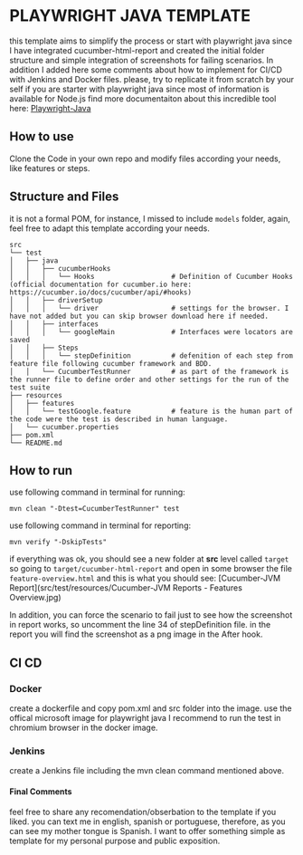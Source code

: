 # PLAYWRIGHT JAVA TEMPLATE

this template aims to simplify the process or start with playwright java
since I have integrated cucumber-html-report and created the initial folder structure
and simple integration of screenshots for failing scenarios.
In addition I added here some comments about how to implement for CI/CD with Jenkins and Docker files.
please, try to replicate it from scratch by your self if you are starter with playwright java since most of information is available for Node.js
find more documentaiton about this incredible tool here: [Playwright-Java](https://playwright.dev/java/docs/intro)
## How to use
Clone the Code in your own repo
and modify files according your needs, like features or steps.

## Structure and Files
it is not a formal POM, for instance, I missed to include `models` folder,
again, feel free to adapt this template according your needs.
```
src
└── test
│   ├── java                   
│   │   ├── cucumberHooks               
│   │   │   └── Hooks                   # Definition of Cucumber Hooks (official documentation for cucumber.io here: https://cucumber.io/docs/cucumber/api/#hooks)
│   │   ├── driverSetup                 
│   │   │   └── driver                  # settings for the browser. I have not added but you can skip browser download here if needed.
│   │   ├── interfaces                  
│   │   │   └── googleMain              # Interfaces were locators are saved
│   │   ├── Steps                       
│   │   │   └── stepDefinition          # defenition of each step from feature file following cucumber framework and BDD.
│   │   └── CucumberTestRunner          # as part of the framework is the runner file to define order and other settings for the run of the test suite
├── resources
│   ├── features
│   │   └── testGoogle.feature          # feature is the human part of the code were the test is described in human language.
│   └── cucumber.properties             
├── pom.xml
└── README.md
```

## How to run
use following command in terminal for running:
```
mvn clean "-Dtest=CucumberTestRunner" test
```
use following command in terminal for reporting:
```
mvn verify "-DskipTests"
```
if everything was ok, you should see a new folder at **src** level called `target` so going to `target/cucumber-html-report` and open in some browser the file `feature-overview.html`
and this is what you should see:
[Cucumber-JVM Report](src/test/resources/Cucumber-JVM Reports - Features Overview.jpg)

In addition, you can force the scenario to fail just to see how the screenshot in report works, so uncomment the line 34 of stepDefinition file.
in the report you will find the screenshot as a png image in the After hook.

## CI CD
### Docker
create a dockerfile and copy pom.xml and src folder into the image.
use the offical microsoft image for playwright java
I recommend to run the test in chromium browser in the docker image.
### Jenkins
create a Jenkins file including the mvn clean command mentioned above.

#### Final Comments
feel free to share any recomendation/obserbation to the template if you liked.
you can text me in english, spanish or portuguese, therefore, as you can see my mother tongue is Spanish. 
I want to offer something simple as template for my personal purpose and public exposition.